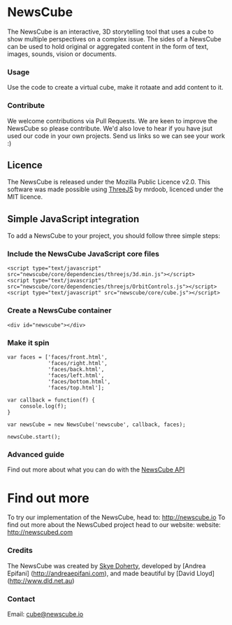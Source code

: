# NewsCube
The NewsCube is an interactive, 3D storytelling tool that uses a cube to show multiple perspectives on a complex issue. 
The sides of a NewsCube can be used to hold original or aggregated content in the form of text, images, sounds, vision or documents.

### Usage
Use the code to create a virtual cube, make it rotaate and add content to it. 

### Contribute
We welcome contributions via Pull Requests. We are keen to improve the NewsCube so please contribute. 
We'd also love to hear if you have jsut used our code in your own projects. Send us links so we can see your work :)

## Licence
The NewsCube is released under the Mozilla Public Licence v2.0. 
This software was made possible using [ThreeJS](http://threejs.org) by mrdoob, licenced under the MIT licence.

## Simple JavaScript integration
To add a NewsCube to your project, you should follow three simple steps:

### Include the NewsCube JavaScript core files
```
<script type="text/javascript" src="newscube/core/dependencies/threejs/3d.min.js"></script>
<script type="text/javascript" src="newscube/core/dependencies/threejs/OrbitControls.js"></script>
<script type="text/javascript" src="newscube/core/cube.js"></script>
```

### Create a NewsCube container
```
<div id="newscube"></div>
```

### Make it spin
```
var faces = ['faces/front.html', 
			 'faces/right.html', 
			 'faces/back.html', 
			 'faces/left.html', 
			 'faces/bottom.html', 
			 'faces/top.html'];

var callback = function(f) {
	console.log(f);
}

var newsCube = new NewsCube('newscube', callback, faces);

newsCube.start();
```

### Advanced guide

Find out more about what you can do with the [NewsCube API](ADVANCED.md) 

# Find out more
To try our implementation of the NewsCube, head to: http://newscube.io
To find out more about the NewsCubed project head to our website: website: http://newscubed.com

### Credits
The NewsCube was created by [Skye Doherty](http://skyedoherty.com), developed by [Andrea Epifani] (http://andreaepifani.com), and made beautiful by [David Lloyd] (http://www.dld.net.au)

### Contact
Email: cube@newscube.io






